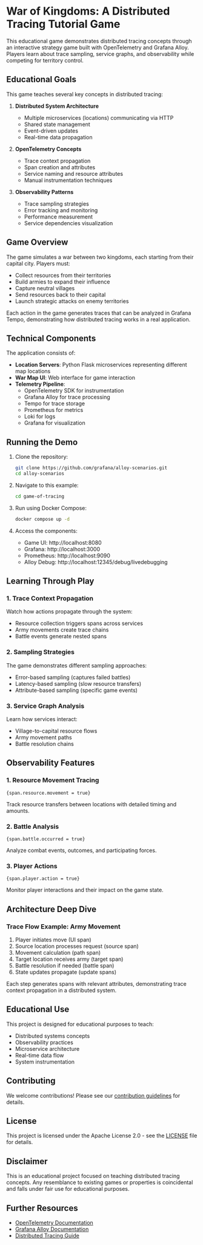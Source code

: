 # War of Kingdoms: A Distributed Tracing Tutorial Game

This educational game demonstrates distributed tracing concepts through an interactive strategy game built with OpenTelemetry and Grafana Alloy. Players learn about trace sampling, service graphs, and observability while competing for territory control.

## Educational Goals

This game teaches several key concepts in distributed tracing:

1. **Distributed System Architecture**
   - Multiple microservices (locations) communicating via HTTP
   - Shared state management
   - Event-driven updates
   - Real-time data propagation

2. **OpenTelemetry Concepts**
   - Trace context propagation
   - Span creation and attributes
   - Service naming and resource attributes
   - Manual instrumentation techniques

3. **Observability Patterns**
   - Trace sampling strategies
   - Error tracking and monitoring
   - Performance measurement
   - Service dependencies visualization

## Game Overview

The game simulates a war between two kingdoms, each starting from their capital city. Players must:

- Collect resources from their territories
- Build armies to expand their influence
- Capture neutral villages
- Send resources back to their capital
- Launch strategic attacks on enemy territories

Each action in the game generates traces that can be analyzed in Grafana Tempo, demonstrating how distributed tracing works in a real application.

## Technical Components

The application consists of:

- **Location Servers**: Python Flask microservices representing different map locations
- **War Map UI**: Web interface for game interaction
- **Telemetry Pipeline**:
  - OpenTelemetry SDK for instrumentation
  - Grafana Alloy for trace processing
  - Tempo for trace storage
  - Prometheus for metrics
  - Loki for logs
  - Grafana for visualization

## Running the Demo

1. Clone the repository:
   ```bash
   git clone https://github.com/grafana/alloy-scenarios.git
   cd alloy-scenarios
   ```

2. Navigate to this example:
   ```bash
   cd game-of-tracing
   ```

3. Run using Docker Compose:
   ```bash
   docker compose up -d
   ```

4. Access the components:
   - Game UI: http://localhost:8080
   - Grafana: http://localhost:3000
   - Prometheus: http://localhost:9090
   - Alloy Debug: http://localhost:12345/debug/livedebugging

## Learning Through Play

### 1. Trace Context Propagation
Watch how actions propagate through the system:
- Resource collection triggers spans across services
- Army movements create trace chains
- Battle events generate nested spans

### 2. Sampling Strategies
The game demonstrates different sampling approaches:
- Error-based sampling (captures failed battles)
- Latency-based sampling (slow resource transfers)
- Attribute-based sampling (specific game events)

### 3. Service Graph Analysis
Learn how services interact:
- Village-to-capital resource flows
- Army movement paths
- Battle resolution chains

## Observability Features

### 1. Resource Movement Tracing
```traceql
{span.resource.movement = true}
```
Track resource transfers between locations with detailed timing and amounts.

### 2. Battle Analysis
```traceql
{span.battle.occurred = true}
```
Analyze combat events, outcomes, and participating forces.

### 3. Player Actions
```traceql
{span.player.action = true}
```
Monitor player interactions and their impact on the game state.

## Architecture Deep Dive

### Trace Flow Example: Army Movement

1. Player initiates move (UI span)
2. Source location processes request (source span)
3. Movement calculation (path span)
4. Target location receives army (target span)
5. Battle resolution if needed (battle span)
6. State updates propagate (update spans)

Each step generates spans with relevant attributes, demonstrating trace context propagation in a distributed system.

## Educational Use

This project is designed for educational purposes to teach:
- Distributed systems concepts
- Observability practices
- Microservice architecture
- Real-time data flow
- System instrumentation

## Contributing

We welcome contributions! Please see our [contribution guidelines](CONTRIBUTING.md) for details.

## License

This project is licensed under the Apache License 2.0 - see the [LICENSE](LICENSE) file for details.

## Disclaimer

This is an educational project focused on teaching distributed tracing concepts. Any resemblance to existing games or properties is coincidental and falls under fair use for educational purposes.

## Further Resources

- [OpenTelemetry Documentation](https://opentelemetry.io/docs/)
- [Grafana Alloy Documentation](https://grafana.com/docs/alloy/latest/)
- [Distributed Tracing Guide](https://opentelemetry.io/docs/concepts/observability-primer/#distributed-traces) 